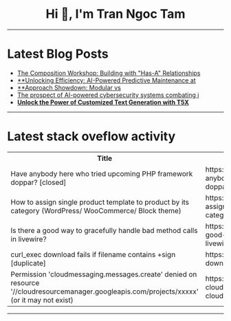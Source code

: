 <h1 align="center">Hi 👋, I'm Tran Ngoc Tam</h1>

---

# Latest Blog Posts 
<!-- BLOG-POST-LIST:START -->
- [The Composition Workshop: Building with &quot;Has-A&quot; Relationships](https://dev.to/aaron_rose_0787cc8b4775a0/the-composition-workshop-building-with-has-a-relationships-3iah)
- [**Unlocking Efficiency: AI-Powered Predictive Maintenance at](https://dev.to/drcarlosruizviquez/unlocking-efficiency-ai-powered-predictive-maintenance-at-2535)
- [**Approach Showdown: Modular vs](https://dev.to/drcarlosruizviquez/approach-showdown-modular-vs-19ao)
- [The prospect of AI-powered cybersecurity systems combating i](https://dev.to/drcarlosruizviquez/the-prospect-of-ai-powered-cybersecurity-systems-combating-i-719)
- [**Unlock the Power of Customized Text Generation with T5X**](https://dev.to/drcarlosruizviquez/unlock-the-power-of-customized-text-generation-with-t5x-485i)
<!-- BLOG-POST-LIST:END -->

---

# Latest stack oveflow activity
<table>
  <tr><th>Title</th><th>Link</th></tr>
  <!-- STACKOVERFLOW:START --><tr><td>Have anybody here who tried upcoming PHP framework doppar? [closed]</td><td>https://stackoverflow.com/questions/79795269/have-anybody-here-who-tried-upcoming-php-framework-doppar</td></tr><tr><td>How to assign single product template to product by its category &lpar;WordPress/ WooCommerce/ Block theme&rpar;</td><td>https://stackoverflow.com/questions/79795207/how-to-assign-single-product-template-to-product-by-its-category-wordpress-woo</td></tr><tr><td>Is there a good way to gracefully handle bad method calls in livewire?</td><td>https://stackoverflow.com/questions/79795008/is-there-a-good-way-to-gracefully-handle-bad-method-calls-in-livewire</td></tr><tr><td>curl_exec download fails if filename contains +sign [duplicate]</td><td>https://stackoverflow.com/questions/79794967/curl-exec-download-fails-if-filename-contains-sign</td></tr><tr><td>Permission &#39;cloudmessaging.messages.create&#39; denied on resource &#39;//cloudresourcemanager.googleapis.com/projects/xxxxx&#39; &lpar;or it may not exist&rpar;</td><td>https://stackoverflow.com/questions/79794877/permission-cloudmessaging-messages-create-denied-on-resource-cloudresourcem</td></tr><!-- STACKOVERFLOW:END -->
</table>

---


